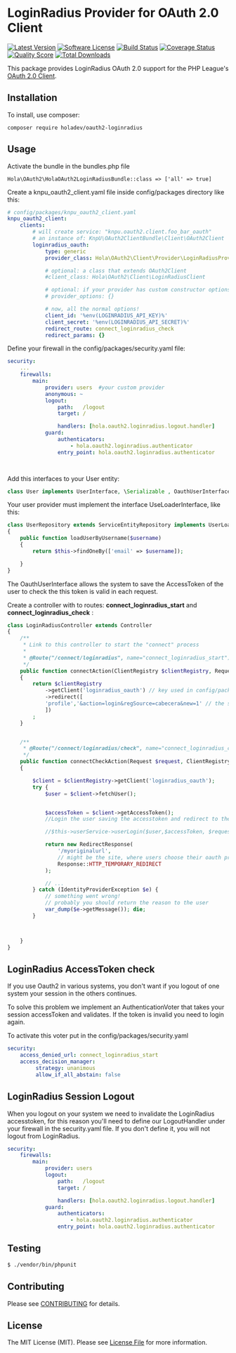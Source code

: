 # LoginRadius Provider for OAuth 2.0 Client
[![Latest Version](https://img.shields.io/github/v/release/holadev/oauth2-loginradius.svg?style=flat-square)](https://github.com/holadev/oauth2-loginradius/releases)
[![Software License](https://img.shields.io/badge/license-MIT-brightgreen.svg?style=flat-square)](LICENSE.md)
[![Build Status](https://img.shields.io/travis/holadev/oauth2-loginradius/master.svg?style=flat-square)](https://travis-ci.org/holadev/oauth2-loginradius)
[![Coverage Status](https://img.shields.io/scrutinizer/coverage/g/holadev/oauth2-loginradius.svg?style=flat-square)](https://scrutinizer-ci.com/g/holadev/oauth2-loginradius/code-structure)
[![Quality Score](https://img.shields.io/scrutinizer/g/holadev/oauth2-loginradius.svg?style=flat-square)](https://scrutinizer-ci.com/g/holadev/oauth2-loginradius)
[![Total Downloads](https://img.shields.io/packagist/dt/holadev/oauth2-loginradius.svg?style=flat-square)](https://packagist.org/packages/holadev/oauth2-loginradius)

This package provides LoginRadius OAuth 2.0 support for the PHP League's [OAuth 2.0 Client](https://github.com/thephpleague/oauth2-client).

## Installation

To install, use composer:

```
composer require holadev/oauth2-loginradius
```

## Usage

Activate the bundle in the bundles.php file

```
Hola\OAuth2\HolaOAuth2LoginRadiusBundle::class => ['all' => true]
```

Create a knpu_oauth2_client.yaml file inside config/packages directory like this:
```yaml
# config/packages/knpu_oauth2_client.yaml
knpu_oauth2_client:
    clients:
        # will create service: "knpu.oauth2.client.foo_bar_oauth"
        # an instance of: KnpU\OAuth2ClientBundle\Client\OAuth2Client
        loginradius_oauth:
            type: generic
            provider_class: Hola\OAuth2\Client\Provider\LoginRadiusProvider

            # optional: a class that extends OAuth2Client
            #client_class: Hola\OAuth2\Client\LoginRadiusClient

            # optional: if your provider has custom constructor options
            # provider_options: {}

            # now, all the normal options!
            client_id: '%env(LOGINRADIUS_API_KEY)%'
            client_secret: '%env(LOGINRADIUS_API_SECRET)%'
            redirect_route: connect_loginradius_check
            redirect_params: {}

```

Define your firewall in the config/packages/security.yaml file:
```yaml
security:
    ...
    firewalls:
        main:
            provider: users  #your custom provider
            anonymous: ~
            logout:
                path:   /logout
                target: /

                handlers: [hola.oauth2.loginradius.logout.handler]  
            guard:
                authenticators:
                    - hola.oauth2.loginradius.authenticator
                entry_point: hola.oauth2.loginradius.authenticator

         
```
Add this interfaces to your User entity:

```php
class User implements UserInterface, \Serializable , OauthUserInterface
```

Your user provider must implement the interface UseLoaderInterface, like this:

```php
class UserRepository extends ServiceEntityRepository implements UserLoaderInterface
{
    public function loadUserByUsername($username)
    {
        return $this->findOneBy(['email' => $username]);

    }
}
```

The OauthUserInterface allows the system to save the AccessToken of the user to check the this token is valid in each request.

Create a controller with to routes: **connect_loginradius_start** and **connect_loginradius_check** :

```php
class LoginRadiusController extends Controller
{
    /**
     * Link to this controller to start the "connect" process
     *
     * @Route("/connect/loginradius", name="connect_loginradius_start")
     */
    public function connectAction(ClientRegistry $clientRegistry, Request $request)
    {
        return $clientRegistry
            ->getClient('loginradius_oauth') // key used in config/packages/knpu_oauth2_client.yaml
            ->redirect([
	    	'profile','&action=login&regSource=cabecera&new=1' // the scopes you want to access
            ])
        ;
	}


    /**
     * @Route("/connect/loginradius/check", name="connect_loginradius_check")
     */
    public function connectCheckAction(Request $request, ClientRegistry $clientRegistry)
    {

        $client = $clientRegistry->getClient('loginradius_oauth');
        try {
            $user = $client->fetchUser();


            $accessToken = $client->getAccessToken();
            //Login the user saving the accesstoken and redirect to the original url

            //$this->userService->userLogin($user,$accessToken, $request);

            return new RedirectResponse(
                '/myoriginalurl',
                // might be the site, where users choose their oauth provider
                Response::HTTP_TEMPORARY_REDIRECT
            );

            // ...
        } catch (IdentityProviderException $e) {
            // something went wrong!
            // probably you should return the reason to the user
            var_dump($e->getMessage()); die;
        }



    }
}
```


## LoginRadius AccessToken check

If you use Oauth2 in various systems, you don't want if you logout of one system your session in the others continues.

To solve this problem we implement an AuthenticationVoter that takes your session accessToken and validates. If the token is invalid you need to login again.

To activate this voter put in the config/packages/security.yaml

```yaml
security:
    access_denied_url: connect_loginradius_start
    access_decision_manager:
         strategy: unanimous
         allow_if_all_abstain: false
```

## LoginRadius Session Logout

When you logout on your system we need to invalidate the LoginRadius accesstoken, for this reason you'll need to define our LogoutHandler under your firewall in the security.yaml file. If you don't define it, you will not logout from LoginRadius.
```yaml
security:
    firewalls:
        main:
            provider: users
            logout:
                path:   /logout
                target: /

                handlers: [hola.oauth2.loginradius.logout.handler]
            guard:
                authenticators:
                    - hola.oauth2.loginradius.authenticator
                entry_point: hola.oauth2.loginradius.authenticator

```

## Testing

``` bash
$ ./vendor/bin/phpunit
```

## Contributing

Please see [CONTRIBUTING](https://github.com/thephpleague/oauth2-github/blob/master/CONTRIBUTING.md) for details.

## License

The MIT License (MIT). Please see [License File](https://github.com/thephpleague/oauth2-github/blob/master/LICENSE) for more information.
